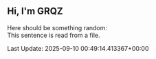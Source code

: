 ## Hi, I'm GRQZ
Here should be something random:  
This sentence is read from a file.


Last Update: 2025-09-10 00:49:14.413367+00:00

